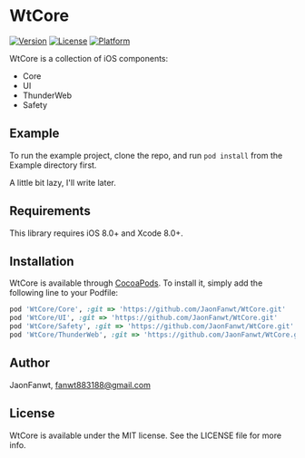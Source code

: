 # WtCore

[![Version](https://img.shields.io/cocoapods/v/WtCore.svg?style=flat)](http://cocoapods.org/pods/WtCore)
[![License](https://img.shields.io/cocoapods/l/WtCore.svg?style=flat)](http://cocoapods.org/pods/WtCore)
[![Platform](https://img.shields.io/cocoapods/p/WtCore.svg?style=flat)](http://cocoapods.org/pods/WtCore)

WtCore is a collection of iOS components:

- Core 
- UI
- ThunderWeb
- Safety

## Example

To run the example project, clone the repo, and run `pod install` from the Example directory first.

A little bit lazy, I'll write later.

## Requirements
This library requires iOS 8.0+ and Xcode 8.0+.

## Installation

WtCore is available through [CocoaPods](http://cocoapods.org). To install
it, simply add the following line to your Podfile:

```ruby
pod 'WtCore/Core', :git => 'https://github.com/JaonFanwt/WtCore.git'
pod 'WtCore/UI', :git => 'https://github.com/JaonFanwt/WtCore.git'
pod 'WtCore/Safety', :git => 'https://github.com/JaonFanwt/WtCore.git'  
pod 'WtCore/ThunderWeb', :git => 'https://github.com/JaonFanwt/WtCore.git'  
```

## Author

JaonFanwt, fanwt883188@gmail.com

## License

WtCore is available under the MIT license. See the LICENSE file for more info.
